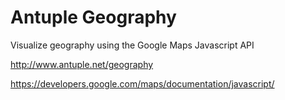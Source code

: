 Antuple Geography
=================

Visualize geography using the Google Maps Javascript API

http://www.antuple.net/geography

https://developers.google.com/maps/documentation/javascript/
